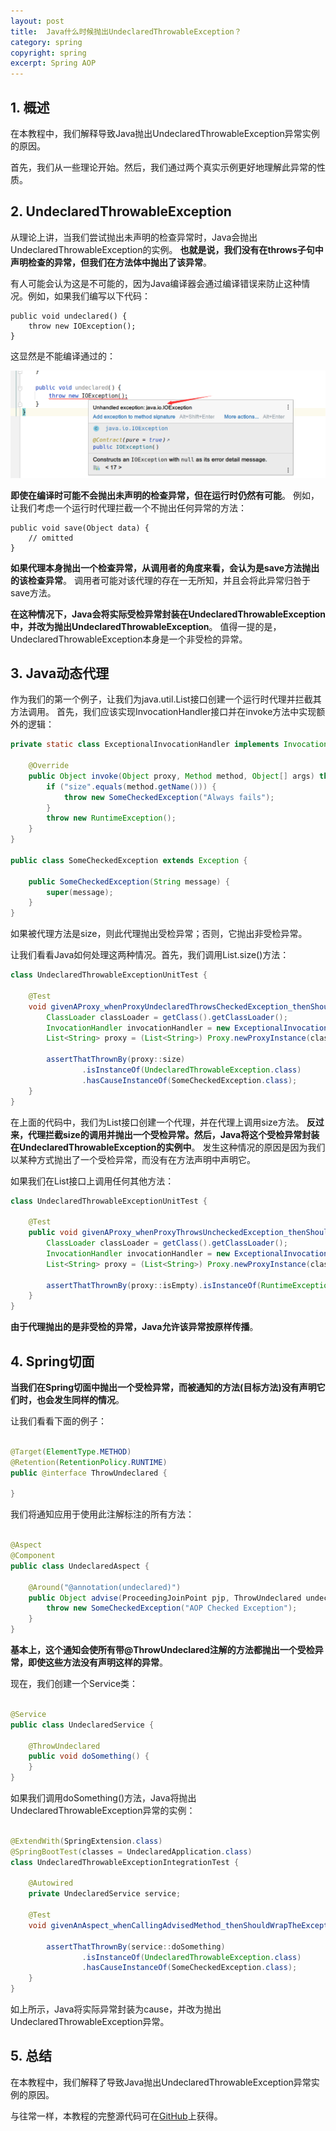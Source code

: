 ```yaml
---
layout: post
title:  Java什么时候抛出UndeclaredThrowableException？
category: spring
copyright: spring
excerpt: Spring AOP
---
```


## 1. 概述

在本教程中，我们解释导致Java抛出UndeclaredThrowableException异常实例的原因。

首先，我们从一些理论开始。然后，我们通过两个真实示例更好地理解此异常的性质。

## 2. UndeclaredThrowableException

从理论上讲，当我们尝试抛出未声明的检查异常时，Java会抛出UndeclaredThrowableException的实例。
**也就是说，我们没有在throws子句中声明检查的异常，但我们在方法体中抛出了该异常**。

有人可能会认为这是不可能的，因为Java编译器会通过编译错误来防止这种情况。例如，如果我们编写以下代码：

```text
public void undeclared() {
    throw new IOException();
}
```

这显然是不能编译通过的：

![](/assets/images/2023/spring/javaundeclaredthrowableexception01.png)

**即使在编译时可能不会抛出未声明的检查异常，但在运行时仍然有可能**。
例如，让我们考虑一个运行时代理拦截一个不抛出任何异常的方法：

```text
public void save(Object data) {
    // omitted
}
```

**如果代理本身抛出一个检查异常，从调用者的角度来看，会认为是save方法抛出的该检查异常**。
调用者可能对该代理的存在一无所知，并且会将此异常归咎于save方法。

**在这种情况下，Java会将实际受检异常封装在UndeclaredThrowableException中，并改为抛出UndeclaredThrowableException**。
值得一提的是，UndeclaredThrowableException本身是一个非受检的异常。

## 3. Java动态代理

作为我们的第一个例子，让我们为java.util.List接口创建一个运行时代理并拦截其方法调用。
首先，我们应该实现InvocationHandler接口并在invoke方法中实现额外的逻辑：

```java
private static class ExceptionalInvocationHandler implements InvocationHandler {

    @Override
    public Object invoke(Object proxy, Method method, Object[] args) throws Throwable {
        if ("size".equals(method.getName())) {
            throw new SomeCheckedException("Always fails");
        }
        throw new RuntimeException();
    }
}

public class SomeCheckedException extends Exception {

    public SomeCheckedException(String message) {
        super(message);
    }
}
```

如果被代理方法是size，则此代理抛出受检异常；否则，它抛出非受检异常。

让我们看看Java如何处理这两种情况。首先，我们调用List.size()方法：

```java
class UndeclaredThrowableExceptionUnitTest {

    @Test
    void givenAProxy_whenProxyUndeclaredThrowsCheckedException_thenShouldBeWrapped() {
        ClassLoader classLoader = getClass().getClassLoader();
        InvocationHandler invocationHandler = new ExceptionalInvocationHandler();
        List<String> proxy = (List<String>) Proxy.newProxyInstance(classLoader, new Class[]{List.class}, invocationHandler);

        assertThatThrownBy(proxy::size)
                .isInstanceOf(UndeclaredThrowableException.class)
                .hasCauseInstanceOf(SomeCheckedException.class);
    }
}
```

在上面的代码中，我们为List接口创建一个代理，并在代理上调用size方法。
**反过来，代理拦截size的调用并抛出一个受检异常。然后，Java将这个受检异常封装在UndeclaredThrowableException的实例中**。
发生这种情况的原因是因为我们以某种方式抛出了一个受检异常，而没有在方法声明中声明它。

如果我们在List接口上调用任何其他方法：

```java
class UndeclaredThrowableExceptionUnitTest {

    @Test
    public void givenAProxy_whenProxyThrowsUncheckedException_thenShouldBeThrownAsIs() {
        ClassLoader classLoader = getClass().getClassLoader();
        InvocationHandler invocationHandler = new ExceptionalInvocationHandler();
        List<String> proxy = (List<String>) Proxy.newProxyInstance(classLoader, new Class[]{List.class}, invocationHandler);

        assertThatThrownBy(proxy::isEmpty).isInstanceOf(RuntimeException.class);
    }
}
```

**由于代理抛出的是非受检的异常，Java允许该异常按原样传播**。

## 4. Spring切面

**当我们在Spring切面中抛出一个受检异常，而被通知的方法(目标方法)没有声明它们时，也会发生同样的情况**。

让我们看看下面的例子：

```java

@Target(ElementType.METHOD)
@Retention(RetentionPolicy.RUNTIME)
public @interface ThrowUndeclared {

}
```

我们将通知应用于使用此注解标注的所有方法：

```java

@Aspect
@Component
public class UndeclaredAspect {

    @Around("@annotation(undeclared)")
    public Object advise(ProceedingJoinPoint pjp, ThrowUndeclared undeclared) throws Throwable {
        throw new SomeCheckedException("AOP Checked Exception");
    }
}
```

**基本上，这个通知会使所有带@ThrowUndeclared注解的方法都抛出一个受检异常，即使这些方法没有声明这样的异常**。

现在，我们创建一个Service类：

```java

@Service
public class UndeclaredService {

    @ThrowUndeclared
    public void doSomething() {
    }
}
```

如果我们调用doSomething()方法，Java将抛出UndeclaredThrowableException异常的实例：

```java

@ExtendWith(SpringExtension.class)
@SpringBootTest(classes = UndeclaredApplication.class)
class UndeclaredThrowableExceptionIntegrationTest {

    @Autowired
    private UndeclaredService service;

    @Test
    void givenAnAspect_whenCallingAdvisedMethod_thenShouldWrapTheException() {

        assertThatThrownBy(service::doSomething)
                .isInstanceOf(UndeclaredThrowableException.class)
                .hasCauseInstanceOf(SomeCheckedException.class);
    }
}
```

如上所示，Java将实际异常封装为cause，并改为抛出UndeclaredThrowableException异常。

## 5. 总结

在本教程中，我们解释了导致Java抛出UndeclaredThrowableException异常实例的原因。

与往常一样，本教程的完整源代码可在[GitHub](https://github.com/tuyucheng7/taketoday-tutorial4j/tree/master/spring-modules/spring-aop-2)上获得。